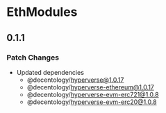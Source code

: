 # EthModules

## 0.1.1

### Patch Changes

-   Updated dependencies
    -   @decentology/hyperverse@1.0.17
    -   @decentology/hyperverse-ethereum@1.0.17
    -   @decentology/hyperverse-evm-erc721@1.0.8
    -   @decentology/hyperverse-evm-erc20@1.0.8

